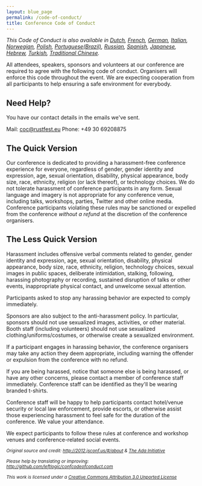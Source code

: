 ```yaml
---
layout: blue_page
permalink: /code-of-conduct/
title: Conference Code of Conduct
---
```


_This Code of Conduct is also available in [Dutch](http://nl.confcodeofconduct.com), [French](http://fr.confcodeofconduct.com), [German](http://de.confcodeofconduct.com), [Italian](http://it.confcodeofconduct.com), [Norwegian](http://no.confcodeofconduct.com), [Polish](http://pl.confcodeofconduct.com), [Portuguese(Brazil)](http://pt-br.confcodeofconduct.com), [Russian](http://ru.confcodeofconduct.com), [Spanish](http://es.confcodeofconduct.com), [Japanese](http://ja.confcodeofconduct.com), [Hebrew](http://he.confcodeofconduct.com), [Turkish](http://tr.confcodeofconduct.com/), [Traditional Chinese](http://tw.confcodeofconduct.com/)._

<p>All attendees, speakers, sponsors and volunteers at our conference are required to agree with the following code of conduct. Organisers will enforce this code throughout the event. We are expecting cooperation from all participants to help ensuring a safe environment for everybody.</p>

<h2>Need Help?</h2>

<p>You have our contact details in the emails we&#39;ve sent.</p>

Mail: <coc@rustfest.eu>
Phone: +49 30 69208875

<h2>The Quick Version</h2>

<p>Our conference is dedicated to providing a harassment-free conference experience for everyone, regardless of gender, gender identity and expression, age, sexual orientation, disability, physical appearance, body size, race, ethnicity, religion (or lack thereof), or technology choices. We do not tolerate harassment of conference participants in any form. Sexual language and imagery is not appropriate for any conference venue, including talks, workshops, parties, Twitter and other online media. Conference participants violating these rules may be sanctioned or expelled from the conference <em>without a refund</em> at the discretion of the conference organisers.</p>

<h2>The Less Quick Version</h2>

<p>Harassment includes offensive verbal comments related to gender, gender identity and expression, age, sexual orientation, disability, physical appearance, body size, race, ethnicity, religion, technology choices, sexual images in public spaces, deliberate intimidation, stalking, following, harassing photography or recording, sustained disruption of talks or other events, inappropriate physical contact, and unwelcome sexual attention.</p>

<p>Participants asked to stop any harassing behavior are expected to comply immediately.</p>

<p>Sponsors are also subject to the anti-harassment policy. In particular, sponsors should not use sexualized images, activities, or other material. Booth staff (including volunteers) should not use sexualized clothing/uniforms/costumes, or otherwise create a sexualized environment.</p>

<p>If a participant engages in harassing behavior, the conference organisers may take any action they deem appropriate, including warning the offender or expulsion from the conference with no refund.</p>

<p>If you are being harassed, notice that someone else is being harassed, or have any other concerns, please contact a member of conference staff immediately. Conference staff can be identified as they&#39;ll be wearing branded t-shirts.</p>

<p>Conference staff will be happy to help participants contact hotel/venue security or local law enforcement, provide escorts, or otherwise assist those experiencing harassment to feel safe for the duration of the conference. We value your attendance.</p>

<p>We expect participants to follow these rules at conference and workshop venues and conference-related social events.</p>

<div class="footer">
<p><small><em>Original source and credit: <a href="http://2012.jsconf.us/#/about">http://2012.jsconf.us/#/about</a> &amp; <a href="http://geekfeminism.wikia.com/wiki/Conference_anti-harassment/Policy">The Ada Initiative</a><br>

Please help by translating or improving: <a href="https://github.com/leftlogic/confcodeofconduct.com">http://github.com/leftlogic/confcodeofconduct.com</a><br>

This work is licensed under a <a rel="license" href="http://creativecommons.org/licenses/by/3.0/deed.en_US">Creative Commons Attribution 3.0 Unported License</a></em></small>

</p>
</div>
